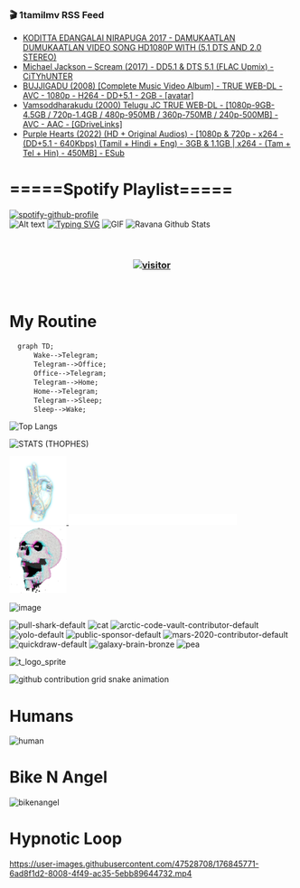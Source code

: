 ### 🎬 1tamilmv RSS Feed

<!-- BLOG-POST-LIST:START -->
- [KODITTA EDANGALAI NIRAPUGA 2017 - DAMUKAATLAN DUMUKAATLAN VIDEO SONG HD1080P WITH &lpar;5.1 DTS AND 2.0 STEREO&rpar;](https://www.1tamilmv.pics/index.php?/forums/topic/166568-koditta-edangalai-nirapuga-2017-damukaatlan-dumukaatlan-video-song-hd1080p-with-51-dts-and-20-stereo/&do=findComment&comment=332359)
- [Michael Jackson – Scream &lpar;2017&rpar; -  DD5.1 &amp; DTS 5.1 &lpar;FLAC Upmix&rpar; - CiTYhUNTER](https://www.1tamilmv.pics/index.php?/forums/topic/166567-michael-jackson-%E2%80%93-scream-2017-dd51-dts-51-flac-upmix-cityhunter/&do=findComment&comment=332358)
- [BUJJIGADU &lpar;2008&rpar; [Complete Music Video Album] - TRUE WEB-DL - AVC - 1080p - H264 - DD+5.1 - 2GB - [avatar]](https://www.1tamilmv.pics/index.php?/forums/topic/166566-bujjigadu-2008-complete-music-video-album-true-web-dl-avc-1080p-h264-dd51-2gb-avatar/&do=findComment&comment=332357)
- [Vamsoddharakudu &lpar;2000&rpar; Telugu JC TRUE WEB-DL - [1080p-9GB-4.5GB / 720p-1.4GB / 480p-950MB / 360p-750MB / 240p-500MB] - AVC - AAC - [GDriveLinks]](https://www.1tamilmv.pics/index.php?/forums/topic/166565-vamsoddharakudu-2000-telugu-jc-true-web-dl-1080p-9gb-45gb-720p-14gb-480p-950mb-360p-750mb-240p-500mb-avc-aac-gdrivelinks/&do=findComment&comment=332356)
- [Purple Hearts &lpar;2022&rpar; &lpar;HD + Original Audios&rpar; - [1080p &amp; 720p - x264 - &lpar;DD+5.1 - 640Kbps&rpar; &lpar;Tamil + Hindi + Eng&rpar; - 3GB &amp; 1.1GB | x264 - &lpar;Tam + Tel + Hin&rpar; - 450MB] - ESub](https://www.1tamilmv.pics/index.php?/forums/topic/166530-purple-hearts-2022-hd-original-audios-1080p-720p-x264-dd51-640kbps-tamil-hindi-eng-3gb-11gb-x264-tam-tel-hin-450mb-esub/&do=findComment&comment=332355)
<!-- BLOG-POST-LIST:END -->

# =====Spotify Playlist=====
[![spotify-github-profile](https://spotify-github-profile.vercel.app/api/view?uid=31rfzgmuvvewegdlxvlev4ynz4vu&cover_image=true&theme=default&bar_color=53b14f&bar_color_cover=true)](https://ravana69.github.io/rss)
</br>
![Alt text](https://spotify-recently-played-readme.vercel.app/api?user=31rfzgmuvvewegdlxvlev4ynz4vu)
[![Typing SVG](https://readme-typing-svg.herokuapp.com?color=%2336BCF7&center=true&vCenter=true&multiline=true&height=81&lines=I+AM+RAVANA;CONTACT+ME+ON+TELEGRAM%3A+%40R4V4N4)](https://git.io/typing-svg)
<img align="centre" height="400px" width="490px" alt="GIF" src="https://github.com/ravana69/ravana69/blob/master/rvm.gif" />
![Ravana Github Stats](https://github-readme-stats.vercel.app/api?username=ravana69&&show_icons=true&theme=radical)

<br />
<h3 align="center"> <a href="https://t.me/r4v4n4"><img src="https://profile-counter.glitch.me/ravana69/count.svg" alt="visitor" width="600"></a> </h3>
</br>

<H1>My Routine</H1>

```mermaid
  graph TD;
      Wake-->Telegram;
      Telegram-->Office;
      Office-->Telegram;
      Telegram-->Home;
      Home-->Telegram;
      Telegram-->Sleep;
      Sleep-->Wake;
```
![Top Langs](https://github-readme-stats.vercel.app/api/top-langs/?username=ravana69&&show_icons=true&theme=radical)

![STATS (THOPHES)](https://github-profile-trophy.vercel.app/?username=ravana69&theme=gruvbox&margin-w=10&margin-h=15&column=8)
<br />
<p align="left">
    <a href="#">
        <img width="20%" src="./assets/images/hand.gif" alt="" />
    </a>
    <a href="#">
        <img width="59%" src="./assets/images/spacer.png" alt="" >
    </a>
    <a href="#">
        <img width="20%" src="./assets/images/skull.gif" alt="" />
    </a>
</p>


![image](https://user-images.githubusercontent.com/47528708/175298537-0623dc00-7b1a-4ec1-b5b1-71768763a234.png)

<img width="148" alt="pull-shark-default" src="https://user-images.githubusercontent.com/47528708/176419715-70981865-4dc6-489a-8a1a-06842db67b15.gif"> <img width="148" alt="cat" src="https://user-images.githubusercontent.com/47528708/179149594-60701d0e-e626-415f-9958-80736351eadd.gif"> <img width="148" alt="arctic-code-vault-contributor-default" src="https://user-images.githubusercontent.com/47528708/175267501-e1fbbb8f-c2b2-4882-b865-2ac4debef26c.png"> <img width="148" alt="yolo-default" src="https://user-images.githubusercontent.com/47528708/175267654-281a1880-1129-4b7b-bf2f-de5dd2bc5afa.png"> <img width="148" alt="public-sponsor-default" src="https://user-images.githubusercontent.com/47528708/175268448-2e78cc75-fb25-4d76-bd22-7df520446b45.png"> <img width="148" alt="mars-2020-contributor-default" src="https://user-images.githubusercontent.com/47528708/175268475-de6d987a-3be9-4353-86a5-23b422559355.png"> <img width="148" alt="quickdraw-default" src="https://user-images.githubusercontent.com/47528708/179148665-33e7c2c8-5d95-413e-8b25-6862820a5fe7.png"> <img width="148" alt="galaxy-brain-bronze" src="https://user-images.githubusercontent.com/47528708/176419717-e2fdca8b-0fdc-47dd-9511-a7ff52178a33.gif"> <img width="148" alt="pea" src="https://user-images.githubusercontent.com/47528708/179149608-800ce6e1-7d24-4bfe-8e84-5628e6d5497d.gif">

![t_logo_sprite](https://user-images.githubusercontent.com/47528708/175293007-21ff1792-1fca-4be3-bcae-12fdc3aa414f.svg)

![github contribution grid snake animation](https://raw.githubusercontent.com/ravana69/ravana69/output/github-contribution-grid-snake-dark.svg#gh-dark-mode-only)

# Humans
<img width="170" alt="human" src="https://user-images.githubusercontent.com/47528708/176413829-c142d478-1c96-4c3c-a2a4-2dd35374c335.gif">

# Bike N Angel
<img width="170" alt="bikenangel" src="https://user-images.githubusercontent.com/47528708/176616968-3a44f91e-8016-477c-9bb5-c4689a1adbee.gif">

# Hypnotic Loop

https://user-images.githubusercontent.com/47528708/176845771-6ad8f1d2-8008-4f49-ac35-5ebb89644732.mp4

